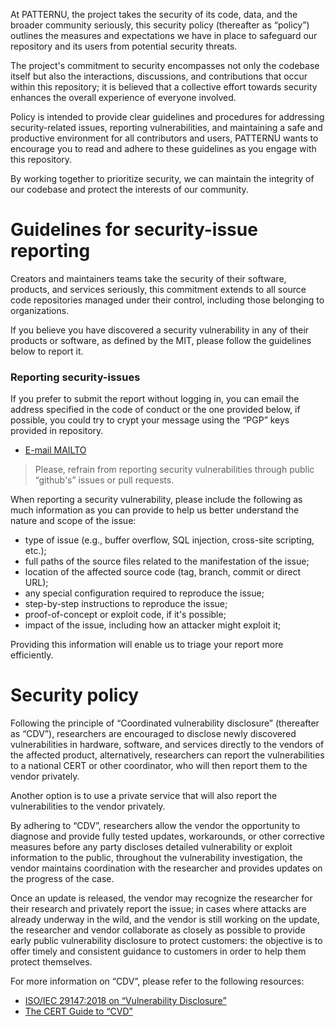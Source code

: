 At PATTERNU, the project takes the security of its code, data, and the broader community seriously, this security policy (thereafter as “policy”) outlines the measures and expectations we have in place to safeguard our repository and its users from potential security threats.

The project's commitment to security encompasses not only the codebase itself but also the interactions, discussions, and contributions that occur within this repository; it is believed that a collective effort towards security enhances the overall experience of everyone involved.

Policy is intended to provide clear guidelines and procedures for addressing security-related issues, reporting vulnerabilities, and maintaining a safe and productive environment for all contributors and users, PATTERNU wants to encourage you to read and adhere to these guidelines as you engage with this repository.

By working together to prioritize security, we can maintain the integrity of our codebase and protect the interests of our community.

Guidelines for security-issue reporting
=========================================

Creators and maintainers teams take the security of their software, products, and services seriously, this commitment extends to all source code repositories managed under their control, including those belonging to organizations.

If you believe you have discovered a security vulnerability in any of their products or software, as defined by the MIT, please follow the guidelines below to report it.

### Reporting security-issues

If you prefer to submit the report without logging in, you can email the address specified in the code of conduct or the one provided below, if possible, you could try to crypt your message using the “PGP” keys provided in repository.

- <a href="mailto: io.falcion@outlook.com">E-mail MAILTO</a>

> Please, refrain from reporting security vulnerabilities through public “github's” issues or pull requests.

When reporting a security vulnerability, please include the following as much information as you can provide to help us better understand the nature and scope of the issue:

- type of issue (e.g., buffer overflow, SQL injection, cross-site scripting, etc.);
- full paths of the source files related to the manifestation of the issue;
- location of the affected source code (tag, branch, commit or direct URL);
- any special configuration required to reproduce the issue;
- step-by-step instructions to reproduce the issue;
- proof-of-concept or exploit code, if it's possible;
- impact of the issue, including how an attacker might exploit it;

Providing this information will enable us to triage your report more efficiently.

Security policy
===============

Following the principle of “Coordinated vulnerability disclosure” (thereafter as “CDV”), researchers are encouraged to disclose newly discovered vulnerabilities in hardware, software, and services directly to the vendors of the affected product, alternatively, researchers can report the vulnerabilities to a national CERT or other coordinator, who will then report them to the vendor privately.

Another option is to use a private service that will also report the vulnerabilities to the vendor privately.

By adhering to “CDV”, researchers allow the vendor the opportunity to diagnose and provide fully tested updates, workarounds, or other corrective measures before any party discloses detailed vulnerability or exploit information to the public, throughout the vulnerability investigation, the vendor maintains coordination with the researcher and provides updates on the progress of the case.

<!-- 
 Write here reference to security and support for media you are creating project, example:
 Any security-issue NOT related to this plugin directly, but to the Obsidian™ app itself, contact the developers of the app, not the team of this project:

- https://help.obsidian.md/help+and+support/
 -->

Once an update is released, the vendor may recognize the researcher for their research and privately report the issue; in cases where attacks are already underway in the wild, and the vendor is still working on the update, the researcher and vendor collaborate as closely as possible to provide early public vulnerability disclosure to protect customers: the objective is to offer timely and consistent guidance to customers in order to help them protect themselves.

For more information on “CDV”, please refer to the following resources:

- [ISO/IEC 29147:2018 on “Vulnerability Disclosure”](https://www.iso.org/standard/72311.html)
- [The CERT Guide to “CVD”](https://resources.sei.cmu.edu/asset_files/SpecialReport/2017_003_001_503340.pdf)